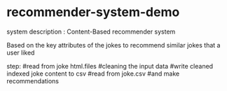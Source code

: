 # recommender-system-demo

system description : Content-Based recommender system 

Based on the key attributes of the jokes to recommend similar jokes that a user liked

step:
#read from joke html.files
#cleaning the input data
#write cleaned indexed joke content to csv
#read from joke.csv
#and make recommendations 





